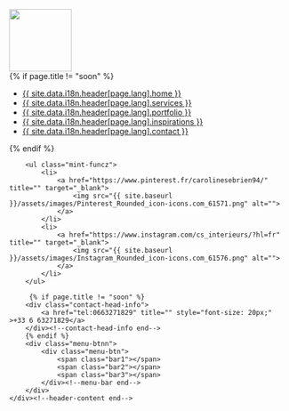 
<div class="container">
    <div class="header-content">
        <div class="logo">
            <a href="index.html" title="">
                <img width="112" src="{{ site.baseurl }}/assets/images/logo.png" alt="">
            </a>
        </div><!--logo end-->
        <nav>
            {% if page.title != "soon" %}
            <ul>
                <li><a class="{% if page.title == "home" %}active{% endif %}" href="{{ site.baseurl }}/{{ page.lang }}/index.html" title="">{{ site.data.i18n.header[page.lang].home }}</a></li>
                <li><a class="{% if page.title == "services" %}active{% endif %}" href="{{ site.baseurl }}/{{ page.lang }}/services.html" title="">{{ site.data.i18n.header[page.lang].services }}</a></li>
                <li><a class="{% if page.title == "portfolio" %}active{% endif %}" href="{{ site.baseurl }}/{{ page.lang }}/portfolio.html" title="">{{ site.data.i18n.header[page.lang].portfolio }}</a></li>
                <li><a class="{% if page.title == "inspirations" %}active{% endif %}" href="{{ site.baseurl }}/{{ page.lang }}/inspirations.html" title="">{{ site.data.i18n.header[page.lang].inspirations }}</a></li>
                <li><a class="{% if page.title == "contact" %}active{% endif %}" href="{{ site.baseurl }}/{{ page.lang }}/contact.html" title="">{{ site.data.i18n.header[page.lang].contact }}</a></li>
            </ul>
            {% endif %}
        </nav><!--navigation end-->
        
        <ul class="mint-funcz">
            <li>
                <a href="https://www.pinterest.fr/carolinesebrien94/" title="" target="_blank">
                    <img src="{{ site.baseurl }}/assets/images/Pinterest_Rounded_icon-icons.com_61571.png" alt="">
                </a>
            </li>
            <li>
                <a href="https://www.instagram.com/cs_interieurs/?hl=fr" title="" target="_blank">
                    <img src="{{ site.baseurl }}/assets/images/Instagram_Rounded_icon-icons.com_61576.png" alt="">
                </a>
            </li>
        </ul>

         {% if page.title != "soon" %}
        <div class="contact-head-info">
            <a href="tel:0663271829" title="" style="font-size: 20px;" >+33 6 63271829</a>
        </div><!--contact-head-info end-->
        {% endif %}
        <div class="menu-btnn">
            <div class="menu-btn">
                <span class="bar1"></span>
                <span class="bar2"></span>
                <span class="bar3"></span>
            </div><!--menu-bar end-->
        </div>
    </div><!--header-content end-->
</div>